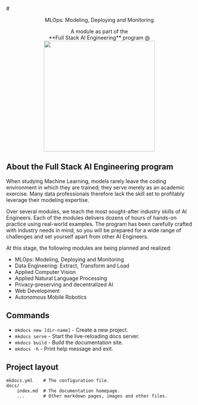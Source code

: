 #<center>MLOps: Modeling, Deploying and Monitoring</center>

<center>A module as part of the</center>

<center>**Full Stack AI Engineering** program @</center>

<center><img src="./assets/logo_color.png" width="300" height="300" /></center>

## About the **Full Stack AI Engineering** program

When studying Machine Learning, models rarely leave the coding environment in which they are trained; they serve merely as an academic exercise. Many data professionals therefore lack the skill set to profitably leverage their modeling expertise.

Over several modules, we teach the most sought-after industry skills of AI Engineers. Each of the modules delivers dozens of hours of hands-on practice using real-world examples. The program has been carefully crafted with industry needs in mind, so you will be prepared for a wide range of challenges and set yourself apart from other AI Engineers.

At this stage, the following modules are being planned and realized:

- MLOps: Modeling, Deploying and Monitoring
- Data Engineering: Extract, Transform and Load
- Applied Computer Vision
- Applied Natural Language Processing
- Privacy-preserving and decentralized AI
- Web Development
- Autonomous Mobile Robotics



## Commands

* `mkdocs new [dir-name]` - Create a new project.
* `mkdocs serve` - Start the live-reloading docs server.
* `mkdocs build` - Build the documentation site.
* `mkdocs -h` - Print help message and exit.

## Project layout

    mkdocs.yml    # The configuration file.
    docs/
        index.md  # The documentation homepage.
        ...       # Other markdown pages, images and other files.
